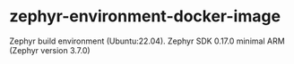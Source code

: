 # zephyr-environment-docker-image
Zephyr build environment (Ubuntu:22.04). Zephyr SDK 0.17.0 minimal ARM (Zephyr version 3.7.0)
